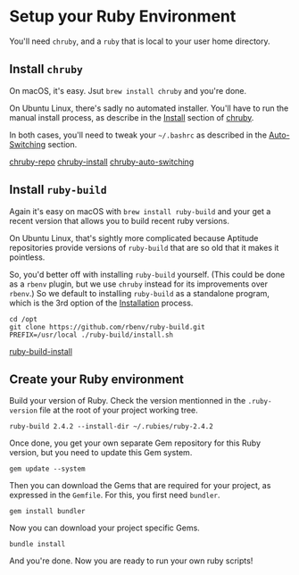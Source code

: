 Setup your Ruby Environment
===========================

You'll need `chruby`, and a `ruby` that is local to your user home directory.


Install `chruby`
----------------

On macOS, it's easy. Jsut `brew install chruby` and you're done.

On Ubuntu Linux, there's sadly no automated installer. You'll have to run the
manual install process, as describe in the [Install](chruby-install) section
of [chruby](chruby-repo).

In both cases, you'll need to tweak your `~/.bashrc` as described in the
[Auto-Switching](chruby-auto-switching) section.

[chruby-repo](https://github.com/postmodern/chruby)
[chruby-install](https://github.com/postmodern/chruby#install)
[chruby-auto-switching](https://github.com/postmodern/chruby#auto-switching)


Install `ruby-build`
--------------------

Again it's easy on macOS with `brew install ruby-build` and your get a recent
version that allows you to build recent ruby versions.

On Ubuntu Linux, that's sightly more complicated because Aptitude repositories
provide versions of `ruby-build` that are so old that it makes it pointless.

So, you'd better off with installing `ruby-build` yourself. (This could be
done as a `rbenv` plugin, but we use `chruby` instead for its improvements
over `rbenv`.) So we default to installing `ruby-build` as a standalone
program, which is the 3rd option of the [Installation](ruby-build-install)
process.

	cd /opt
	git clone https://github.com/rbenv/ruby-build.git
	PREFIX=/usr/local ./ruby-build/install.sh

[ruby-build-install](https://github.com/rbenv/ruby-build#installation)


Create your Ruby environment
----------------------------

Build your version of Ruby. Check the version mentionned in the `.ruby-version`
file at the root of your project working tree.

	ruby-build 2.4.2 --install-dir ~/.rubies/ruby-2.4.2

Once done, you get your own separate Gem repository for this Ruby version, but
you need to update this Gem system.

	gem update --system

Then you can download the Gems that are required for your project, as
expressed in the `Gemfile`. For this, you first need `bundler`.

	gem install bundler

Now you can download your project specific Gems.

	bundle install

And you're done. Now you are ready to run your own ruby scripts!
